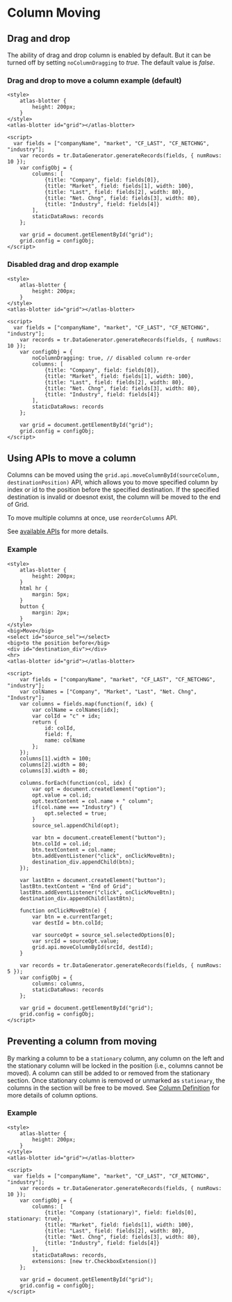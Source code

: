 # Column Moving

## Drag and drop

The ability of drag and drop column is enabled by default. But it can be turned off by setting `noColumnDragging` to *true*. The default value is *false*. 

### Drag and drop to move a column example (default)

```live
<style>
	atlas-blotter {
		height: 200px;
	}
</style>
<atlas-blotter id="grid"></atlas-blotter>

<script>
  var fields = ["companyName", "market", "CF_LAST", "CF_NETCHNG", "industry"];
	var records = tr.DataGenerator.generateRecords(fields, { numRows: 10 });
	var configObj = {
		columns: [
			{title: "Company", field: fields[0]},
			{title: "Market", field: fields[1], width: 100},
			{title: "Last", field: fields[2], width: 80},
			{title: "Net. Chng", field: fields[3], width: 80},
			{title: "Industry", field: fields[4]}
		],
		staticDataRows: records
	};

	var grid = document.getElementById("grid");
	grid.config = configObj;
</script>
```

### Disabled drag and drop example

```live
<style>
	atlas-blotter {
		height: 200px;
	}
</style>
<atlas-blotter id="grid"></atlas-blotter>

<script>
  var fields = ["companyName", "market", "CF_LAST", "CF_NETCHNG", "industry"];
	var records = tr.DataGenerator.generateRecords(fields, { numRows: 10 });
	var configObj = {
		noColumnDragging: true, // disabled column re-order
		columns: [
			{title: "Company", field: fields[0]},
			{title: "Market", field: fields[1], width: 100},
			{title: "Last", field: fields[2], width: 80},
			{title: "Net. Chng", field: fields[3], width: 80},
			{title: "Industry", field: fields[4]}
		],
		staticDataRows: records
	};

	var grid = document.getElementById("grid");
	grid.config = configObj;
</script>
```

## Using APIs to move a column

Columns can be moved using the `grid.api.moveColumnById(sourceColumn, destinationPosition)` API, which allows you to move specified column by index or id to the position before the specified destination. If the specified destination is invalid or doesnot exist, the column will be moved to the end of Grid.

To move multiple columns at once, use `reorderColumns` API. 

See [available APIs](../apis/rt_grid/Grid.md) for more details.

### Example

```live
<style>
	atlas-blotter {
		height: 200px;
	}
	html hr {
		margin: 5px;
	}
	button {
		margin: 2px;
	}
</style>
<big>Move</big>
<select id="source_sel"></select>
<big>to the position before</big>
<div id="destination_div"></div>
<hr>
<atlas-blotter id="grid"></atlas-blotter>

<script>
	var fields = ["companyName", "market", "CF_LAST", "CF_NETCHNG", "industry"];
	var colNames = ["Company", "Market", "Last", "Net. Chng", "Industry"];
	var columns = fields.map(function(f, idx) {
		var colName = colNames[idx];
		var colId = "c" + idx;
		return {
			id: colId,
			field: f,
			name: colName
		};
	});
	columns[1].width = 100;
	columns[2].width = 80;
	columns[3].width = 80;
	
	columns.forEach(function(col, idx) {
		var opt = document.createElement("option");
		opt.value = col.id;
		opt.textContent = col.name + " column";
		if(col.name === "Industry") {
			opt.selected = true;
		}
		source_sel.appendChild(opt);
		
		var btn = document.createElement("button");
		btn.colId = col.id;
		btn.textContent = col.name;
		btn.addEventListener("click", onClickMoveBtn);
		destination_div.appendChild(btn);
	});
	
	var lastBtn = document.createElement("button");
	lastBtn.textContent = "End of Grid";
	lastBtn.addEventListener("click", onClickMoveBtn);
	destination_div.appendChild(lastBtn);
	
	function onClickMoveBtn(e) {
		var btn = e.currentTarget;
		var destId = btn.colId;
		
		var sourceOpt = source_sel.selectedOptions[0];
		var srcId = sourceOpt.value;
		grid.api.moveColumnById(srcId, destId);
	}
	
	var records = tr.DataGenerator.generateRecords(fields, { numRows: 5 });
	var configObj = {
		columns: columns,
		staticDataRows: records
	};

	var grid = document.getElementById("grid");
	grid.config = configObj;
</script>
```

## Preventing a column from moving

By marking a column to be a `stationary` column, any column on the left and the stationary column will be locked in the position (i.e., columns cannot be moved). A column can still be added to or removed from the stationary section. Once stationary column is removed or unmarked as `stationary`, the columns in the section will be free to be moved. See [Column Definition](../apis/rt_grid/ColumnDefinition.md) for more details of column options.

### Example

```live
<style>
	atlas-blotter {
		height: 200px;
	}
</style>
<atlas-blotter id="grid"></atlas-blotter>

<script>
  var fields = ["companyName", "market", "CF_LAST", "CF_NETCHNG", "industry"];
	var records = tr.DataGenerator.generateRecords(fields, { numRows: 10 });
	var configObj = {
		columns: [
			{title: "Company (stationary)", field: fields[0], stationary: true},
			{title: "Market", field: fields[1], width: 100},
			{title: "Last", field: fields[2], width: 80},
			{title: "Net. Chng", field: fields[3], width: 80},
			{title: "Industry", field: fields[4]}
		],
		staticDataRows: records,
		extensions: [new tr.CheckboxExtension()]
	};

	var grid = document.getElementById("grid");
	grid.config = configObj;
</script>
```

<br><br><br>

